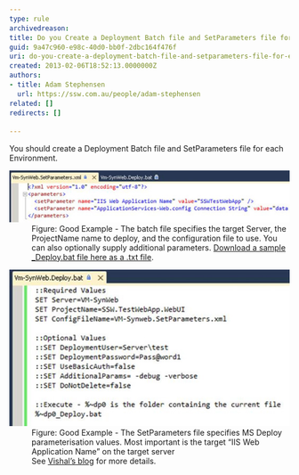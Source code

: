 ```yaml
---
type: rule
archivedreason: 
title: Do you Create a Deployment Batch file and SetParameters file for each Environment?
guid: 9a47c960-e98c-40d0-bb0f-2dbc164f476f
uri: do-you-create-a-deployment-batch-file-and-setparameters-file-for-each-environment
created: 2013-02-06T18:52:13.0000000Z
authors:
- title: Adam Stephensen
  url: https://ssw.com.au/people/adam-stephensen
related: []
redirects: []

---
```


You should create a Deployment Batch file and SetParameters file for each Environment.

<!--endintro-->
<dl class="goodImage"><dt> 
      <img src="setparameters.jpg" alt=""> 
   </dt><dd>Figure: Good Example - The batch file specifies the target Server, the ProjectName name to deploy, and the configuration file to use. You can also optionally supply additional parameters. 
      <a href="/Documents/DeployBat.txt">Download a sample _Deploy.bat file here as a .txt file</a>. </dd></dl><dl class="goodImage"><dt> 
      <img src="batfile.jpg" alt="">
   </dt><dd>Figure: Good Example - The SetParameters file specifies MS Deploy parameterisation values.  Most important is the target “IIS Web Application Name” on the target server<br>See 
      <a target="_blank" href="http://vishaljoshi.blogspot.com.au/2010/07/web-deploy-parameterization-in-action.html">Vishal’s blog</a> for more details. </dd></dl>
